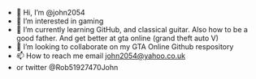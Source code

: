 - 👋 Hi, I’m @john2054
- 👀 I’m interested in gaming
- 🌱 I’m currently learning GitHub, and classical guitar. Also how to be a good father. And get better at gta online (grand theft auto V)
- 💞️ I’m looking to collaborate on my GTA Online Github respository
- 📫 How to reach me email john2054@yahoo.co.uk
- or twitter @Rob51927470John

<!---
john2054/john2054 is a ✨ special ✨ repository because its `README.md` (this file) appears on your GitHub profile.
You can click the Preview link to take a look at your changes.
--->
